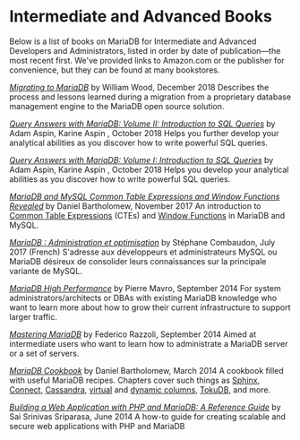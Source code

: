 
# Intermediate and Advanced Books

Below is a list of books on MariaDB for Intermediate and Advanced Developers and Administrators, listed in order by date of publication—the most recent first. We've provided links to Amazon.com or the publisher for convenience, but they can be found at many bookstores.

*[Migrating to MariaDB](https://www.apress.com/gp/book/9781484239964)* by  William Wood, December 2018
Describes the process and lessons learned during a migration from a proprietary database management engine to the MariaDB open source solution.

*[Query Answers with MariaDB: Volume II: Introduction to SQL Queries](https://www.amazon.co.uk/Query-Answers-MariaDB-Depth-Querying/dp/1999617258/ref=sr_1_5?keywords=mariadb&qid=1558010639&s=books&sr=1-5)* by Adam Aspin, Karine Aspin , October 2018
Helps you further develop your analytical abilities as you discover how to write powerful SQL queries.

*[Query Answers with MariaDB: Volume I: Introduction to SQL Queries](https://www.amazon.com/Query-Answers-MariaDB-Introduction-Queries/dp/199961724X?tag=uuid10-20)* by Adam Aspin, Karine Aspin , October 2018
Helps you develop your analytical abilities as you discover how to write powerful SQL queries.

*[MariaDB and MySQL Common Table Expressions and Window Functions Revealed](https://apress.com/9781484231197)* by Daniel Bartholomew, November 2017
An introduction to [Common Table Expressions](../../../../server/reference/sql-statements-and-structure/sql-statements/data-manipulation/selecting-data/common-table-expressions/README.md) (CTEs) and [Window Functions](../../../../server/reference/sql-statements-and-structure/sql-statements/built-in-functions/special-functions/window-functions/window-functions-overview.md) in MariaDB and MySQL.

*[MariaDB : Administration et optimisation](https://www.amazon.co.uk/MariaDB-Administration-optimisation-St%C3%A9phane-Combaudon/dp/2409008550)* by Stéphane Combaudon, July 2017 (French)
S'adresse aux développeurs et administrateurs MySQL ou MariaDB désireux de consolider leurs connaissances sur la principale variante de MySQL.

*[MariaDB High Performance](https://www.packtpub.com/application-development/mariadb-high-performance)* by Pierre Mavro, September 2014
For system administrators/architects or DBAs with existing MariaDB knowledge who want to learn more about how to grow their current infrastructure to support larger traffic.

*[Mastering MariaDB](https://www.packtpub.com/application-development/mastering-mariadb)* by Federico Razzoli, September 2014
Aimed at intermediate users who want to learn how to administrate a MariaDB server or a set of servers.

*[MariaDB Cookbook](https://www.packtpub.com/big-data-and-business-intelligence/mariadb-cookbook)* by Daniel Bartholomew, March 2014
A cookbook filled with useful MariaDB recipes. Chapters cover such things as [Sphinx](../../../../server/reference/storage-engines/sphinx-storage-engine/README.md), [Connect](../../../../connectors/mariadb-connector-nodejs/connector-nodejs-pipelining.md), [Cassandra](../../../../server/reference/storage-engines/legacy-storage-engines/cassandra/cassandra-storage-engine-issues.md), [virtual](../../../../server/reference/sql-statements-and-structure/sql-statements/data-definition/create/generated-columns.md) and [dynamic columns](../../../../server/reference/sql-statements-and-structure/nosql/dynamic-columns-api.md), [TokuDB](../../../../server/reference/storage-engines/tokudb/tokudb-resources.md), and more.

*[Building a Web Application with PHP and MariaDB: A Reference Guide](https://www.packtpub.com/application-development/building-web-application-php-and-mariadb-reference-guide)* by Sai Srinivas Sriparasa, June 2014
A how-to guide for creating scalable and secure web applications with PHP and MariaDB

